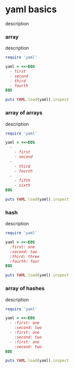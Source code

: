 # yaml basics

description

### array

description

```ruby
require 'yaml'

yaml = <<~EOS
  - first
  - second
  - third
  - fourth
EOS

puts YAML.load(yaml).inspect
```

### array of arrays

description

```ruby
require 'yaml'

yaml = <<~EOS
  -
    - first
    - second
  -
    - third
    - fourth
  -
    - fifth
    - sixth
EOS

puts YAML.load(yaml).inspect
```

### hash

description

```ruby
require 'yaml'

yaml = <<~EOS
  :first: one
  :second: two
  :third: three
  :fourth: four
EOS

puts YAML.load(yaml).inspect
```

### array of hashes

description

```ruby
require 'yaml'

yaml = <<~EOS
  - :first: one
    :second: two
  - :first: one
    :second: two
  - :first: one
    :second: two
EOS

puts YAML.load(yaml).inspect
```
